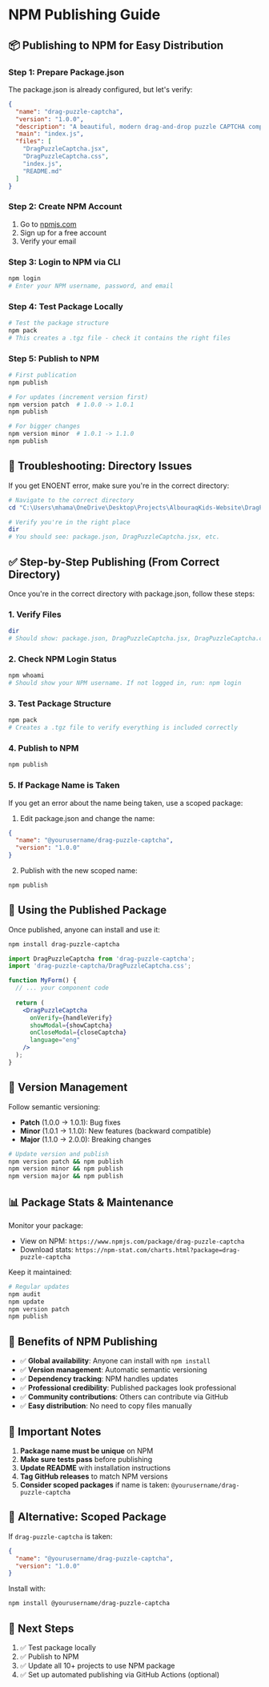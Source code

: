 # NPM Publishing Guide

## 📦 Publishing to NPM for Easy Distribution

### Step 1: Prepare Package.json
The package.json is already configured, but let's verify:

```json
{
  "name": "drag-puzzle-captcha",
  "version": "1.0.0",
  "description": "A beautiful, modern drag-and-drop puzzle CAPTCHA component for React applications",
  "main": "index.js",
  "files": [
    "DragPuzzleCaptcha.jsx",
    "DragPuzzleCaptcha.css", 
    "index.js",
    "README.md"
  ]
}
```

### Step 2: Create NPM Account
1. Go to [npmjs.com](https://www.npmjs.com)
2. Sign up for a free account
3. Verify your email

### Step 3: Login to NPM via CLI
```bash
npm login
# Enter your NPM username, password, and email
```

### Step 4: Test Package Locally
```bash
# Test the package structure
npm pack
# This creates a .tgz file - check it contains the right files
```

### Step 5: Publish to NPM
```bash
# First publication
npm publish

# For updates (increment version first)
npm version patch  # 1.0.0 -> 1.0.1
npm publish

# For bigger changes
npm version minor  # 1.0.1 -> 1.1.0
npm publish
```

## 🚨 Troubleshooting: Directory Issues

If you get ENOENT error, make sure you're in the correct directory:

```powershell
# Navigate to the correct directory
cd "C:\Users\mhama\OneDrive\Desktop\Projects\AlbouraqKids-Website\DragPuzzleCaptcha-Standalone"

# Verify you're in the right place
dir
# You should see: package.json, DragPuzzleCaptcha.jsx, etc.
```

## ✅ Step-by-Step Publishing (From Correct Directory)

Once you're in the correct directory with package.json, follow these steps:

### 1. Verify Files
```bash
dir
# Should show: package.json, DragPuzzleCaptcha.jsx, DragPuzzleCaptcha.css, index.js, README.md
```

### 2. Check NPM Login Status
```bash
npm whoami
# Should show your NPM username. If not logged in, run: npm login
```

### 3. Test Package Structure
```bash
npm pack
# Creates a .tgz file to verify everything is included correctly
```

### 4. Publish to NPM
```bash
npm publish
```

### 5. If Package Name is Taken
If you get an error about the name being taken, use a scoped package:

1. Edit package.json and change the name:
```json
{
  "name": "@yourusername/drag-puzzle-captcha",
  "version": "1.0.0"
}
```

2. Publish with the new scoped name:
```bash
npm publish
```

## 🎯 Using the Published Package

Once published, anyone can install and use it:

```bash
npm install drag-puzzle-captcha
```

```jsx
import DragPuzzleCaptcha from 'drag-puzzle-captcha';
import 'drag-puzzle-captcha/DragPuzzleCaptcha.css';

function MyForm() {
  // ... your component code
  
  return (
    <DragPuzzleCaptcha
      onVerify={handleVerify}
      showModal={showCaptcha}
      onCloseModal={closeCaptcha}
      language="eng"
    />
  );
}
```

## 🔄 Version Management

Follow semantic versioning:
- **Patch** (1.0.0 → 1.0.1): Bug fixes
- **Minor** (1.0.1 → 1.1.0): New features (backward compatible)
- **Major** (1.1.0 → 2.0.0): Breaking changes

```bash
# Update version and publish
npm version patch && npm publish
npm version minor && npm publish
npm version major && npm publish
```

## 📊 Package Stats & Maintenance

Monitor your package:
- View on NPM: `https://www.npmjs.com/package/drag-puzzle-captcha`
- Download stats: `https://npm-stat.com/charts.html?package=drag-puzzle-captcha`

Keep it maintained:
```bash
# Regular updates
npm audit
npm update
npm version patch
npm publish
```

## 🌟 Benefits of NPM Publishing

- ✅ **Global availability**: Anyone can install with `npm install`
- ✅ **Version management**: Automatic semantic versioning
- ✅ **Dependency tracking**: NPM handles updates
- ✅ **Professional credibility**: Published packages look professional
- ✅ **Community contributions**: Others can contribute via GitHub
- ✅ **Easy distribution**: No need to copy files manually

## 🚨 Important Notes

1. **Package name must be unique** on NPM
2. **Make sure tests pass** before publishing
3. **Update README** with installation instructions
4. **Tag GitHub releases** to match NPM versions
5. **Consider scoped packages** if name is taken: `@yourusername/drag-puzzle-captcha`

## 📱 Alternative: Scoped Package

If `drag-puzzle-captcha` is taken:

```json
{
  "name": "@yourusername/drag-puzzle-captcha",
  "version": "1.0.0"
}
```

Install with:
```bash
npm install @yourusername/drag-puzzle-captcha
```

## 🎉 Next Steps

1. ✅ Test package locally
2. ✅ Publish to NPM
3. ✅ Update all 10+ projects to use NPM package
4. ✅ Set up automated publishing via GitHub Actions (optional)
